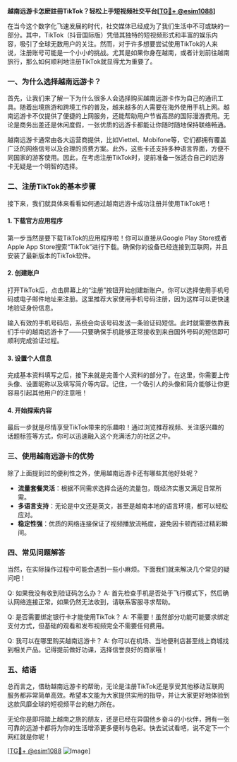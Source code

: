**越南远游卡怎麽註冊TikTok？轻松上手短视频社交平台[[TG💪+ @esim1088](https://t.me/s/esim1088)]**

在当今这个数字化飞速发展的时代，社交媒体已经成为了我们生活中不可或缺的一部分。其中，TikTok（抖音国际版）凭借其独特的短视频形式和丰富的娱乐内容，吸引了全球无数用户的关注。然而，对于许多想要尝试使用TikTok的人来说，注册账号可能是一个小小的挑战。尤其是如果你身在越南，或者计划前往越南旅行，那么如何顺利地注册TikTok就显得尤为重要了。

### 一、为什么选择越南远游卡？

首先，让我们来了解一下为什么很多人会选择购买越南远游卡作为自己的通讯工具。随着出境旅游和跨境工作的普及，越来越多的人需要在海外使用手机上网。越南远游卡不仅提供了便捷的上网服务，还能帮助用户节省高昂的国际漫游费用。无论是商务出差还是休闲度假，一张优质的远游卡都能让你随时随地保持联络畅通。

越南远游卡通常由各大运营商提供，比如Viettel、Mobifone等，它们都拥有覆盖广泛的网络信号以及合理的资费方案。此外，这些卡还支持多种语言界面，方便不同国家的游客使用。因此，在考虑注册TikTok时，提前准备一张适合自己的远游卡无疑是一个明智的选择。

### 二、注册TikTok的基本步骤

接下来，我们就具体来看看如何通过越南远游卡成功注册并使用TikTok吧！

#### 1. 下载官方应用程序

第一步当然是要下载TikTok的应用程序啦！你可以直接从Google Play Store或者Apple App Store搜索“TikTok”进行下载。确保你的设备已经连接到互联网，并且安装了最新版本的TikTok软件。

#### 2. 创建账户

打开TikTok后，点击屏幕上的“注册”按钮开始创建新账户。你可以选择使用手机号码或电子邮件地址来注册。这里推荐大家使用手机号码注册，因为这样可以更快速地验证身份信息。

输入有效的手机号码后，系统会向该号码发送一条验证码短信。此时就需要依靠我们手中的越南远游卡了——只要确保手机能够正常接收到来自国外号码的短信即可顺利完成验证过程。

#### 3. 设置个人信息

完成基本资料填写之后，接下来就是完善个人资料的部分了。在这里，你需要上传头像、设置昵称以及填写简介等内容。记住，一个吸引人的头像和简介能够让你更容易引起其他用户的注意哦！

#### 4. 开始探索内容

最后一步就是尽情享受TikTok带来的乐趣啦！通过浏览推荐视频、关注感兴趣的话题标签等方式，你可以迅速融入这个充满活力的社区之中。

### 三、使用越南远游卡的优势

除了上面提到过的便利性之外，使用越南远游卡还有哪些其他好处呢？

- **流量套餐灵活**：根据不同需求选择合适的流量包，既经济实惠又满足日常所需。
- **多语言支持**：无论是中文还是英文，甚至是越南本地的语言环境，都可以轻松应对。
- **稳定性强**：优质的网络连接保证了视频播放流畅度，避免因卡顿而错过精彩瞬间。

### 四、常见问题解答

当然，在实际操作过程中可能会遇到一些小麻烦。下面我们就来解决几个常见的疑问吧！

Q: 如果我没有收到验证码怎么办？
A: 首先检查手机是否处于飞行模式下，然后确认网络连接正常。如果仍然无法收到，请联系客服寻求帮助。

Q: 是否需要绑定银行卡才能使用TikTok？
A: 不需要！虽然部分功能可能要求绑定支付方式，但基础的观看和发布视频完全不需要任何费用。

Q: 我可以在哪里购买越南远游卡？
A: 你可以在机场、当地便利店甚至线上商城找到相关产品。记得提前做好功课，选择信誉良好的商家哦！

### 五、结语

总而言之，借助越南远游卡的帮助，无论是注册TikTok还是享受其他移动互联网服务都非常简单高效。希望本文能为大家提供实用的指导，并让大家更好地体验到这款风靡全球的短视频平台的魅力所在。

无论你是即将踏上越南之旅的朋友，还是已经在异国他乡奋斗的小伙伴，拥有一张可靠的远游卡都将为你的生活增添更多便利与色彩。快去试试看吧，说不定下一个网红就是你呢！

[[TG💪+ @esim1088](https://t.me/s/esim1088) ![Image](https://i.postimg.cc/4NQfJmqS/Snipaste-2025-05-13-00-14-12.png)]